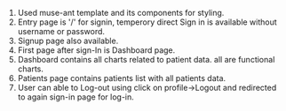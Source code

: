 1. Used muse-ant template and its components for styling.
2. Entry page is '/' for signin, temperory direct Sign in is available without username or password.
3. Signup page also available.
4. First page after sign-In is Dashboard page.
5. Dashboard contains all charts related to patient data. all are functional charts.
6. Patients page contains patients list with all patients data.
7. User can able to Log-out using click on profile->Logout and redirected to again sign-in page for log-in.
